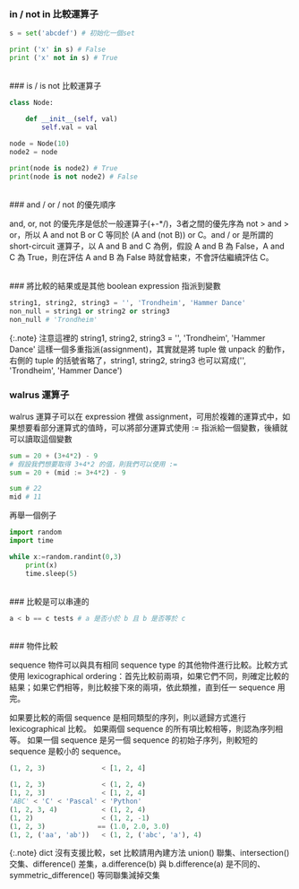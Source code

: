 ### in / not in 比較運算子

```python
s = set('abcdef') # 初始化一個set

print ('x' in s) # False
print ('x' not in s) # True

```
<br/>
### is / is not 比較運算子

```python
class Node:

    def __init__(self, val)
        self.val = val
		
node = Node(10)
node2 = node

print(node is node2) # True
print(node is not node2) # False

```
<br/>
### and / or / not 的優先順序

and, or, not 的優先序是低於一般運算子(+-*/)，3者之間的優先序為 not > and > or，所以 A and not B or C 等同於 (A and (not B)) or C。and / or 是所謂的 short-circuit 運算子，以 A and B and C 為例，假設 A and B 為 False，A and C 為 True，則在評估 A and B 為 False 時就會結束，不會評估繼續評估 C。

<br/>
### 將比較的結果或是其他 boolean expression 指派到變數

```python
string1, string2, string3 = '', 'Trondheim', 'Hammer Dance'
non_null = string1 or string2 or string3
non_null # 'Trondheim'
```

{:.note}
注意這裡的 string1, string2, string3 = '', 'Trondheim', 'Hammer Dance' 這樣一個多重指派(assignment)，其實就是將 tuple 做 unpack 的動作，右側的 tuple 的括號省略了，string1, string2, string3 也可以寫成('', 'Trondheim', 'Hammer Dance')

### walrus 運算子

walrus 運算子可以在 expression 裡做 assignment，可用於複雜的運算式中，如果想要看部分運算式的值時，可以將部分運算式使用 := 指派給一個變數，後續就可以讀取這個變數

```python
sum = 20 + (3+4*2) - 9
# 假設我們想要取得 3+4*2 的值，則我們可以使用 :=
sum = 20 + (mid := 3+4*2) - 9 

sum # 22
mid # 11
```

再舉一個例子
```python
import random
import time

while x:=random.randint(0,3)
    print(x)
    time.sleep(5)
```
<br/>
### 比較是可以串連的

```python
a < b == c tests # a 是否小於 b 且 b 是否等於 c
```
<br/>
### 物件比較

sequence 物件可以與具有相同 sequence type 的其他物件進行比較。比較方式使用 lexicographical ordering：首先比較前兩項，如果它們不同，則確定比較的結果；如果它們相等，則比較接下來的兩項，依此類推，直到任一 sequence 用完。

如果要比較的兩個 sequence 是相同類型的序列，則以遞歸方式進行 lexicographical 比較。
如果兩個 sequence 的所有項比較相等，則認為序列相等。
如果一個 sequence 是另一個 sequence 的初始子序列，則較短的 sequence 是較小的 sequence。

```python
(1, 2, 3)              < [1, 2, 4]

(1, 2, 3)              < (1, 2, 4)
[1, 2, 3]              < [1, 2, 4]
'ABC' < 'C' < 'Pascal' < 'Python'
(1, 2, 3, 4)           < (1, 2, 4) 
(1, 2)                 < (1, 2, -1) 
(1, 2, 3)             == (1.0, 2.0, 3.0)
(1, 2, ('aa', 'ab'))   < (1, 2, ('abc', 'a'), 4)
```

{:.note}
dict 沒有支援比較，set 比較請用內建方法 union() 聯集、intersection() 交集、difference() 差集，a.difference(b) 與 b.difference(a) 是不同的、symmetric_difference()  等同聯集減掉交集

<br/>
